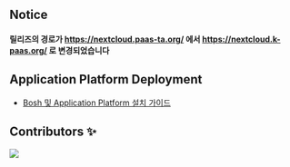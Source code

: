 ## Notice
#### 릴리즈의 경로가 https://nextcloud.paas-ta.org/ 에서 https://nextcloud.k-paas.org/ 로 변경되었습니다  

## Application Platform Deployment

- [Bosh 및 Application Platform 설치 가이드](https://github.com/K-PaaS/application-platform-guide/tree/master/install)


## Contributors ✨

<a href="https://github.com/K-PaaS/ap-deployment/graphs/contributors">
  <img src="https://contrib.rocks/image?repo=K-PaaS/ap-deployment" />
</a>
